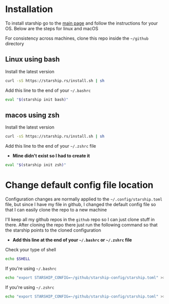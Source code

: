 # Installation

To install starship go to the [main page](https://starship.rs) and follow the instructions for your OS. Below are the steps for linux and macOS

For consistency across machines, clone this repo inside the `~/github` directory

## Linux using bash

Install the latest version
```bash
curl -sS https://starship.rs/install.sh | sh
```

Add this line to the end of your `~/.bashrc`
```bash
eval "$(starship init bash)"
```

## macos using zsh

Install the latest version
```bash
curl -sS https://starship.rs/install.sh | sh
```

Add this line to the end of your `~/.zshrc` file
- **Mine didn't exist so I had to create it**
```bash
eval "$(starship init zsh)"
```

# Change default config file location
Configuration changes are normally applied to the `~/.config/starship.toml` file, but since I have my file in github, I changed the default config file so that I can easily clone the repo to a new machine

I'll keep all my github repos in the `github` repo so I can just clone stuff in there. After cloning the repo there just run the following command so that the starship points to the cloned configuration
- **Add this line at the end of your `~/.bashrc` or `~/.zshrc` file**

Check your type of shell
```bash
echo $SHELL
```

If you're using `~/.bashrc`
```bash
echo "export STARSHIP_CONFIG=~/github/starship-config/starship.toml" >> ~/.bashrc
```

If you're using `~/.zshrc`
```bash
echo "export STARSHIP_CONFIG=~/github/starship-config/starship.toml" >> ~/.zshrc
```

